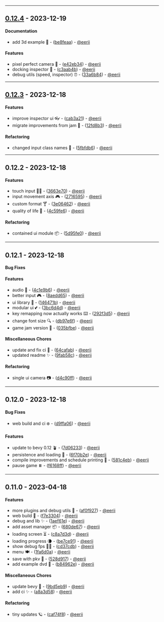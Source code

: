 - - -
## [0.12.4](https://github.com/eerii/hello-bevy/compare/0.12.3..0.12.4) - 2023-12-19
#### Documentation
- add 3d example 🧶 - ([be8feaa](https://github.com/eerii/hello-bevy/commit/be8feaa55c90115f50c204733c88aa9dcaddef6d)) - [@eerii](https://github.com/eerii)
#### Features
- pixel perfect camera 👾 - ([e42eb34](https://github.com/eerii/hello-bevy/commit/e42eb347beaa1fdfe1e02f2804ba7db1774e240a)) - [@eerii](https://github.com/eerii)
- docking inspector 🚢 - ([c3aab4b](https://github.com/eerii/hello-bevy/commit/c3aab4b0f024b890d16e01b6414dbdf8c0809ef8)) - [@eerii](https://github.com/eerii)
- debug utils (speed, inspector) ⏰ - ([33a6b84](https://github.com/eerii/hello-bevy/commit/33a6b847791112e7ca2ce661852c3acb73098549)) - [@eerii](https://github.com/eerii)

- - -
## [0.12.3](https://github.com/eerii/hello-bevy/compare/0.12.2..0.12.3) - 2023-12-18
#### Features
- improve inspector ui 👓 - ([cab3a21](https://github.com/eerii/hello-bevy/commit/cab3a21b997c664ca187726e6c551cf2a37927aa)) - [@eerii](https://github.com/eerii)
- migrate improvements from jam 🧃 - ([12fd8b3](https://github.com/eerii/hello-bevy/commit/12fd8b366300211b9913eda686f1971adcc63c7a)) - [@eerii](https://github.com/eerii)
#### Refactoring
- changed input class names 🐢 - ([5fbfdb6](https://github.com/eerii/hello-bevy/commit/5fbfdb6e898cc07b4c90d39c9ea0af88eaebaa78)) - [@eerii](https://github.com/eerii)

- - -
## 0.12.2 - 2023-12-18
#### Features
- touch input 🖐🏼️ - ([3663e70](https://github.com/eerii/hello-bevy/commit/3663e707031ad613289f7a878acbcc0375ed27f6)) - [@eerii](https://github.com/eerii)
- input movement axis 🎮 - ([2716595](https://github.com/eerii/hello-bevy/commit/271659506955334129b2c8d9e51aa871f92e300c)) - [@eerii](https://github.com/eerii)
- custom format 🍸 - ([3e06462](https://github.com/eerii/hello-bevy/commit/3e0646205cfd4fd21cf6f3392ca8d05d09977dd9)) - [@eerii](https://github.com/eerii)
- quality of life 🌳 - ([4c59fe6](https://github.com/eerii/hello-bevy/commit/4c59fe6cf0ce1a587a907a0c102ad1fc8a2e5deb)) - [@eerii](https://github.com/eerii)
#### Refactoring
- contained ui module 📦 - ([5d95fe0](https://github.com/eerii/hello-bevy/commit/5d95fe036f92228a341c38d88b4279b8e496a63c)) - [@eerii](https://github.com/eerii)

- - -
## 0.12.1 - 2023-12-18
#### Bug Fixes
#### Features
- audio 🎸 - ([4c1e9b6](https://github.com/eerii/hello-bevy/commit/4c1e9b66a4d5760615e8b94d42e953c95d690c1b)) - [@eerii](https://github.com/eerii)
- better input 🎮 - ([8aedd65](https://github.com/eerii/hello-bevy/commit/8aedd6546c586b641601c2daafbde4c874e90f95)) - [@eerii](https://github.com/eerii)
- ui library 🧩 - ([146471b](https://github.com/eerii/hello-bevy/commit/146471b812c87726ba9d730eec7dbca0b1fd36dd)) - [@eerii](https://github.com/eerii)
- modular ui 💕 - ([3bc6d4d](https://github.com/eerii/hello-bevy/commit/3bc6d4d9e56dc663d00eed067577b9c19cff722a)) - [@eerii](https://github.com/eerii)
- key remapping now actually works ⌨️ - ([292f3d5](https://github.com/eerii/hello-bevy/commit/292f3d553bfc6d18d930d9ba8b2a744479e901c8)) - [@eerii](https://github.com/eerii)
- change font size 🔍 - ([db97e6f](https://github.com/eerii/hello-bevy/commit/db97e6f17362f3f6278c00956026645a8108f244)) - [@eerii](https://github.com/eerii)
- game jam version 🍓 - ([035bfbe](https://github.com/eerii/hello-bevy/commit/035bfbeb5e8b1f2618480a6b06f53a2e932523c8)) - [@eerii](https://github.com/eerii)
#### Miscellaneous Chores
- update and fix ci 👒 - ([64cafab](https://github.com/eerii/hello-bevy/commit/64cafabaf8838bcec3cac2a93b5f2d81924abcfb)) - [@eerii](https://github.com/eerii)
- updated readme ✨ - ([9fab58c](https://github.com/eerii/hello-bevy/commit/9fab58c6efbd8297c7e593736ba9a6904aaf6e34)) - [@eerii](https://github.com/eerii)
#### Refactoring
- single ui camera 📷 - ([d4c90ff](https://github.com/eerii/hello-bevy/commit/d4c90ff8860ae0951340b508a9b7f2305621578f)) - [@eerii](https://github.com/eerii)

- - -
## 0.12.0 - 2023-12-18
#### Bug Fixes
- web build and ci ‍❄️ - ([d9ffa06](https://github.com/eerii/hello-bevy/commit/d9ffa066d9b32b6cbe9a35ce23606e8da5344bf0)) - [@eerii](https://github.com/eerii)
#### Features
- update to bevy 0.12 🪴 - ([7d06233](https://github.com/eerii/hello-bevy/commit/7d06233b1e482a7d67c5ae7ccabb9ba183c3a19a)) - [@eerii](https://github.com/eerii)
- persistence and loading 🦎 - ([6f70b2e](https://github.com/eerii/hello-bevy/commit/6f70b2e85e73fa351b2da6f203d2cc14cc65fa50)) - [@eerii](https://github.com/eerii)
- compile improvements and schedule printing 🚀 - ([581c4eb](https://github.com/eerii/hello-bevy/commit/581c4eb325c30265ac4c99dc4e329ee5c066e167)) - [@eerii](https://github.com/eerii)
- pause game ⏸️ - ([f6168ff](https://github.com/eerii/hello-bevy/commit/f6168fffc21ba13a080a6b91d618ea0458394a53)) - [@eerii](https://github.com/eerii)

- - -
## 0.11.0 - 2023-04-18
#### Features
- more plugins and debug utils 🦕 - ([af0f927](https://github.com/eerii/hello-bevy/commit/af0f9278d15a187be93c847896ffb9ed39ebd792)) - [@eerii](https://github.com/eerii)
- web build 🌙 - ([f7e3304](https://github.com/eerii/hello-bevy/commit/f7e33042b24328b42a859eabbbcbab4410d99790)) - [@eerii](https://github.com/eerii)
- debug and lib ✨ - ([1aef61e](https://github.com/eerii/hello-bevy/commit/1aef61e5f131e017da7c75046019c7d24a840de4)) - [@eerii](https://github.com/eerii)
- add asset manager 📦 - ([680de67](https://github.com/eerii/hello-bevy/commit/680de67df217220d5fa41c5d1c329a29fe19ab03)) - [@eerii](https://github.com/eerii)
- loading screen ⏳ - ([c8a7d3d](https://github.com/eerii/hello-bevy/commit/c8a7d3d691518c7f3ff591096fe9db63cbe5cb13)) - [@eerii](https://github.com/eerii)
- loading progress  🌘 - ([be7ce91](https://github.com/eerii/hello-bevy/commit/be7ce9167553cabf8713d78993da93b4f52f23fb)) - [@eerii](https://github.com/eerii)
- show debug fps 🏃🏻 - ([cd37cdb](https://github.com/eerii/hello-bevy/commit/cd37cdb7c4867c8e16db40487fc57d6fd333fded)) - [@eerii](https://github.com/eerii)
- menu 🍽️ - ([1fa6d0a](https://github.com/eerii/hello-bevy/commit/1fa6d0a6ea40d1b708da5db89ba1d06a88cffe3c)) - [@eerii](https://github.com/eerii)
- save with pkv 🍊 - ([528d917](https://github.com/eerii/hello-bevy/commit/528d917295fa8d61b208faf16837624575f2707f)) - [@eerii](https://github.com/eerii)
- add example dvd 📀 - ([b84962e](https://github.com/eerii/hello-bevy/commit/b84962e364288868ecd30fb7ddfd7b5b3e1d9380)) - [@eerii](https://github.com/eerii)
#### Miscellaneous Chores
- update bevy 🌈 - ([9bd5eb9](https://github.com/eerii/hello-bevy/commit/9bd5eb9cfd5c5298fa41760f6c06b61c170a1ac1)) - [@eerii](https://github.com/eerii)
- add ci ✨ - ([a8a3d58](https://github.com/eerii/hello-bevy/commit/a8a3d58e0dc55252075f7294832c3f66f6eadf8c)) - [@eerii](https://github.com/eerii)
#### Refactoring
- tiny updates 🪐 - ([caf74f8](https://github.com/eerii/hello-bevy/commit/caf74f84f89d63b7728e27b5243a12fbf15f5cfc)) - [@eerii](https://github.com/eerii)
